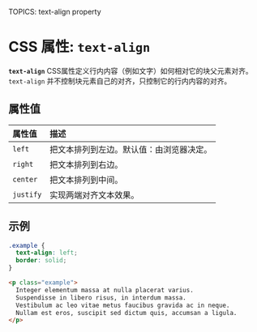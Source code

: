 TOPICS: text-align property

# CSS 属性: `text-align`

**`text-align`** CSS属性定义行内内容（例如文字）如何相对它的块父元素对齐。`text-align` 并不控制块元素自己的对齐，只控制它的行内内容的对齐。

## 属性值

| 属性值 | 描述 |
| :--- | :--- |
| `left` | 把文本排列到左边。默认值：由浏览器决定。|
| `right` | 把文本排列到右边。|
| `center` | 把文本排列到中间。|
| `justify` | 实现两端对齐文本效果。|

## 示例

```css
.example {
  text-align: left;
  border: solid;
}
```

```html
<p class="example">
  Integer elementum massa at nulla placerat varius.
  Suspendisse in libero risus, in interdum massa.
  Vestibulum ac leo vitae metus faucibus gravida ac in neque.
  Nullam est eros, suscipit sed dictum quis, accumsan a ligula.
</p>
```
